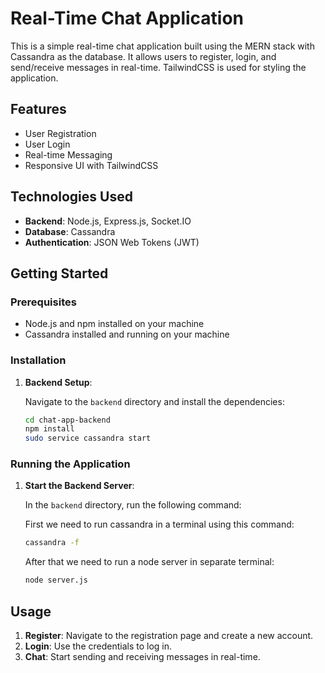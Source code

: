 # Real-Time Chat Application

This is a simple real-time chat application built using the MERN stack with Cassandra as the database. It allows users to register, login, and send/receive messages in real-time. TailwindCSS is used for styling the application.

## Features

- User Registration
- User Login
- Real-time Messaging
- Responsive UI with TailwindCSS

## Technologies Used

- **Backend**: Node.js, Express.js, Socket.IO
- **Database**: Cassandra
- **Authentication**: JSON Web Tokens (JWT)

## Getting Started

### Prerequisites

- Node.js and npm installed on your machine
- Cassandra installed and running on your machine

### Installation


1. **Backend Setup**:

   Navigate to the `backend` directory and install the dependencies:

    ```bash
    cd chat-app-backend
    npm install
    sudo service cassandra start
    ```

### Running the Application

1. **Start the Backend Server**:

   In the `backend` directory, run the following command:

   First we need to run cassandra in a terminal using this command: 

    ```bash
    cassandra -f 
    ```

   After that we need to run a node server in separate terminal:

    ```bash
    node server.js
    ```

## Usage

1. **Register**: Navigate to the registration page and create a new account.
2. **Login**: Use the credentials to log in.
3. **Chat**: Start sending and receiving messages in real-time.
